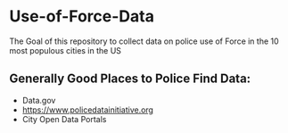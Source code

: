 # Use-of-Force-Data
The Goal of this repository to collect data on police use of Force in the 10 most populous cities in the US


## Generally Good Places to Police Find Data:
- Data.gov
- https://www.policedatainitiative.org
- City Open Data Portals
